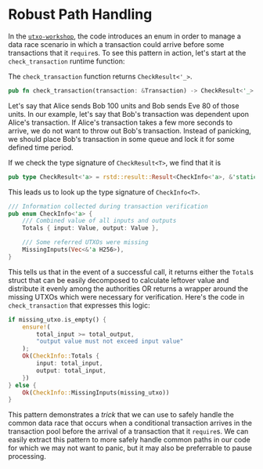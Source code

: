 # Robust Path Handling

In the [`utxo-workshop`](https://github.com/nczhu/utxo-workshop), the code introduces an enum in order to manage a data race scenario in which a transaction could arrive before some transactions that it `require`s. To see this pattern in action, let's start at the `check_transaction` runtime function:

The `check_transaction` function  returns `CheckResult<'_>`.
```rust
pub fn check_transaction(transaction: &Transaction) -> CheckResult<'_>
```

Let's say that Alice sends Bob 100 units and Bob sends Eve 80 of those units. In our example, let's say that Bob's transaction was dependent upon Alice's transaction. If Alice's transaction takes a few more seconds to arrive, we do not want to throw out Bob's transaction. Instead of panicking, we should place Bob's transaction in some queue and lock it for some defined time period.

If we check the type signature of `CheckResult<T>`, we find that it is 
```rust
pub type CheckResult<'a> = rstd::result::Result<CheckInfo<'a>, &'static str>;
```

This leads us to look up the type signature of `CheckInfo<T>`.

```rust
/// Information collected during transaction verification
pub enum CheckInfo<'a> {
    /// Combined value of all inputs and outputs
    Totals { input: Value, output: Value },

    /// Some referred UTXOs were missing
    MissingInputs(Vec<&'a H256>),
}
```

This tells us that in the event of a successful call, it returns either the `Total`s struct that can be easily decomposed to calculate leftover value and distribute it evenly among the authorities OR returns a wrapper around the missing UTXOs which were necessary for verification. Here's the code in `check_transaction` that expresses this logic:

```rust
if missing_utxo.is_empty() {
    ensure!(
        total_input >= total_output,
        "output value must not exceed input value"
    );
    Ok(CheckInfo::Totals {
        input: total_input,
        output: total_input,
    })
} else {
    Ok(CheckInfo::MissingInputs(missing_utxo))
}
```

This pattern demonstrates a *trick* that we can use to safely handle the common data race that occurs when a conditional transaction arrives in the transaction pool before the arrival of a transaction that it `require`s. We can easily extract this pattern to more safely handle common paths in our code for which we may not want to panic, but it may also be preferrable to pause processing.
